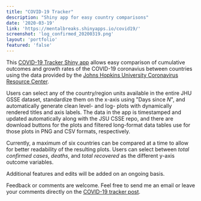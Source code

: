 ```yaml
---
title: "COVID-19 Tracker"
description: "Shiny app for easy country comparisons"
date: '2020-03-19'
link: 'https://mentalbreaks.shinyapps.io/covid19/'
screenshot: 'log_confirmed_20200319.png'
layout: 'portfolio'
featured: 'false'
---
```


This [COVID-19 Tracker Shiny app](https://mentalbreaks.shinyapps.io/covid19/) allows easy comparison of cumulative outcomes and growth rates of the COVID-19 coronavius between countries using the data provided by the [Johns Hopkins University Coronavirus Resource Center](https://coronavirus.jhu.edu/).      
  
Users can select any of the country/region units available in the entire JHU GSSE dataset, standardize them on the x-axis using "Days since *N*", and automatically generate clean level- and log- plots with dynamically rendered titles and axis labels. The data in the app is timestamped and updated automatically along with the JSU CSSE repo, and there are download buttons for the plots and filtered long-format data tables use for those plots in PNG and CSV formats, respectively.   
  
Currently, a maximum of six countries can be compared at a time to allow for better readability of the resulting plots. Users can select between *total confirmed cases*, *deaths*, and *total recovered* as the different y-axis outcome variables.   
  
Additional features and edits will be added on an ongoing basis.   
  
Feedback or comments are welcome. Feel free to send me an email or leave your comments directly on the [COVID-19 tracker post](https://mentalbreaks.rbind.io/posts/covid-19-tracker/).